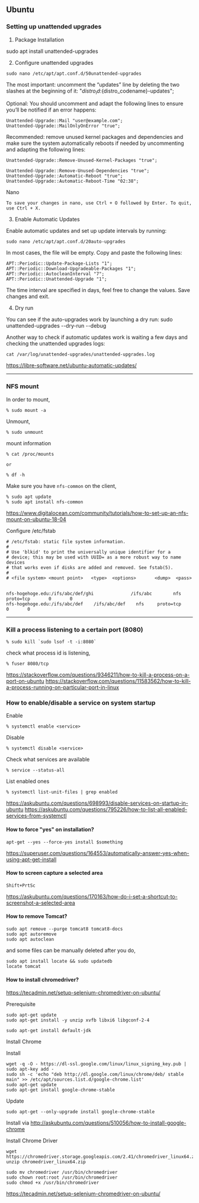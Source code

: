 ## Ubuntu


### Setting up unattended upgrades

1. Package Installation

sudo apt install unattended-upgrades


2. Configure unattended upgrades

```
sudo nano /etc/apt/apt.conf.d/50unattended-upgrades
```

The most important: uncomment the “updates” line by deleting the two slashes at the beginning of it:
"${distro_id}:${distro_codename}-updates";

Optional: You should uncomment and adapt the following lines to ensure you’ll be notified if an error happens:
```
Unattended-Upgrade::Mail "user@example.com";
Unattended-Upgrade::MailOnlyOnError "true";
```

Recommended: remove unused kernel packages and dependencies and make sure the system automatically reboots if needed by uncommenting and adapting the following lines:
```
Unattended-Upgrade::Remove-Unused-Kernel-Packages "true";
```

```
Unattended-Upgrade::Remove-Unused-Dependencies "true";
Unattended-Upgrade::Automatic-Reboot "true";
Unattended-Upgrade::Automatic-Reboot-Time "02:38";
```


Nano

```
To save your changes in nano, use Ctrl + O followed by Enter. To quit, use Ctrl + X.
```

3. Enable Automatic Updates

Enable automatic updates and set up update intervals by running:
```
sudo nano /etc/apt/apt.conf.d/20auto-upgrades
```

In most cases, the file will be empty. Copy and paste the following lines:

```
APT::Periodic::Update-Package-Lists "1";
APT::Periodic::Download-Upgradeable-Packages "1";
APT::Periodic::AutocleanInterval "7";
APT::Periodic::Unattended-Upgrade "1";
```

The time interval are specified in days, feel free to change the values. Save changes and exit.

4. Dry run

You can see if the auto-upgrades work by launching a dry run:
sudo unattended-upgrades --dry-run --debug

Another way to check if automatic updates work is waiting a few days and checking the unattended upgrades logs:
```
cat /var/log/unattended-upgrades/unattended-upgrades.log
```

https://libre-software.net/ubuntu-automatic-updates/


---

### NFS mount

In order to mount,
```
% sudo mount -a
```

Unmount,
```
% sudo unmount
```

mount information
```
% cat /proc/mounts

or

% df -h
```

Make sure you have `nfs-common` on the client,

```
% sudo apt update
% sudo apt install nfs-common
```
https://www.digitalocean.com/community/tutorials/how-to-set-up-an-nfs-mount-on-ubuntu-18-04

Configure /etc/fstab

```
# /etc/fstab: static file system information.
# 
# Use 'blkid' to print the universally unique identifier for a
# device; this may be used with UUID= as a more robust way to name devices
# that works even if disks are added and removed. See fstab(5).
#
# <file system> <mount point>   <type>  <options>       <dump>  <pass>


nfs-hogehoge.edu:/ifs/abc/def/ghi              /ifs/abc        nfs     proto=tcp       0       0
nfs-hogehoge.edu:/ifs/abc/def    /ifs/abc/def    nfs     proto=tcp       0       0
```

---

### Kill a process listening to a certain port (8080)

```
% sudo kill `sudo lsof -t -i:8080`
```

check what process id is listening,
```
% fuser 8080/tcp
```

https://stackoverflow.com/questions/9346211/how-to-kill-a-process-on-a-port-on-ubuntu
https://stackoverflow.com/questions/11583562/how-to-kill-a-process-running-on-particular-port-in-linux

### How to enable/disable a service on system startup

Enable
```
% systemctl enable <service>
```

Disable
```
% systemctl disable <service>
```

Check what services are available
```
% service --status-all
```

List enabled ones
```
% systemctl list-unit-files | grep enabled
```

https://askubuntu.com/questions/698993/disable-services-on-startup-in-ubuntu
https://askubuntu.com/questions/795226/how-to-list-all-enabled-services-from-systemctl

#### How to force "yes" on installation?

```
apt-get --yes --force-yes install $something
```
https://superuser.com/questions/164553/automatically-answer-yes-when-using-apt-get-install

#### How to screen capture a selected area

```
Shift+PrtSc
```

https://askubuntu.com/questions/170163/how-do-i-set-a-shortcut-to-screenshot-a-selected-area

#### How to remove Tomcat?

```
sudo apt remove --purge tomcat8 tomcat8-docs
sudo apt autoremove
sudo apt autoclean
```

and some files can be manually deleted after you do,

```
sudo apt install locate && sudo updatedb
locate tomcat
```

#### How to install chromedriver?

https://tecadmin.net/setup-selenium-chromedriver-on-ubuntu/

Prerequisite
```
sudo apt-get update
sudo apt-get install -y unzip xvfb libxi6 libgconf-2-4

sudo apt-get install default-jdk 
```

Install Chrome

Install
```
wget -q -O - https://dl-ssl.google.com/linux/linux_signing_key.pub | sudo apt-key add - 
sudo sh -c 'echo "deb http://dl.google.com/linux/chrome/deb/ stable main" >> /etc/apt/sources.list.d/google-chrome.list'
sudo apt-get update 
sudo apt-get install google-chrome-stable
```

Update
```
sudo apt-get --only-upgrade install google-chrome-stable
```

Install via http://askubuntu.com/questions/510056/how-to-install-google-chrome

Install Chrome Driver
```
wget https://chromedriver.storage.googleapis.com/2.41/chromedriver_linux64.zip
unzip chromedriver_linux64.zip

sudo mv chromedriver /usr/bin/chromedriver
sudo chown root:root /usr/bin/chromedriver
sudo chmod +x /usr/bin/chromedriver
```

https://tecadmin.net/setup-selenium-chromedriver-on-ubuntu/
